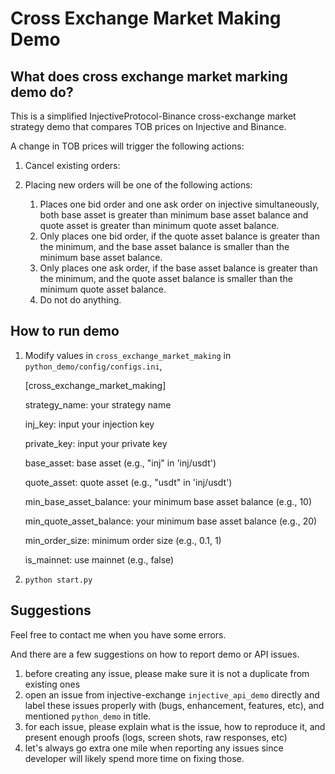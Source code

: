 # Cross Exchange Market Making Demo

## What does cross exchange market marking demo do?

This is a simplified InjectiveProtocol-Binance cross-exchange market strategy demo that compares TOB prices on Injective and Binance. 

A change in TOB prices will trigger the following actions:
1. Cancel existing orders:

2. Placing new orders will be one of the following actions:
	1. Places one bid order and one ask order on injective simultaneously, both base asset is greater than minimum base asset balance and quote asset is greater than minimum quote asset balance.
	2. Only places one bid order, if the quote asset balance is greater than the minimum, and the base asset balance is smaller than the minimum base asset balance.
	3. Only places one ask order, if the base asset balance is greater than the minimum, and the quote asset balance is smaller than the minimum quote asset balance.
	4. Do not do anything.

## How to run demo

1. Modify values in `cross_exchange_market_making` in `python_demo/config/configs.ini`, 

	[cross_exchange_market_making]

	strategy_name: your strategy name

	inj_key: input your injection key

	private_key: input your private key

	base_asset: base asset (e.g., "inj" in 'inj/usdt')

	quote_asset: quote asset (e.g., "usdt" in 'inj/usdt')

	min_base_asset_balance: your minimum base asset balance (e.g., 10)

	min_quote_asset_balance: your minimum base asset balance (e.g., 20)

	min_order_size: minimum order size (e.g., 0.1, 1)

	is_mainnet: use mainnet (e.g., false)


2. `python start.py`



## Suggestions

Feel free to contact me when you have some errors.

And there are a few suggestions on how to report demo or API  issues.

1. before creating any issue, please make sure it is not a duplicate from existing ones
2. open an issue from injective-exchange `injective_api_demo` directly and label these issues properly with (bugs, enhancement, features, etc), and mentioned `python_demo` in title.
3. for each issue, please explain what is the issue, how to reproduce it, and present enough proofs (logs, screen shots, raw responses, etc)
4. let's always go extra one mile when reporting any issues since developer will likely spend more time on fixing those.
